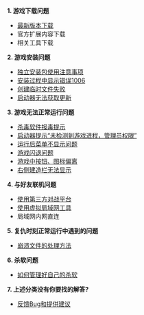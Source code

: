**1. 游戏下载问题**
- [最新版本下载](./最新版本下载)
- 官方扩展内容下载
- 相关工具下载

**2. 游戏安装问题**
- [独立安装包使用注意事项](./独立安装包使用注意事项)
- [安装过程中显示错误1006](./安装过程中显示错误1006)
- [创建临时文件失败](./创建临时文件失败)
- [启动器无法获取更新](./启动器无法获得更新)

**3. 游戏无法正常运行问题**
- [杀毒软件报毒提示](./杀毒软件报毒提示)
- [启动器提示“未检测到游戏进程，管理员权限”](./启动器提示“未检测到游戏进程，管理员权限”)
- [运行后菜单不显示问题](./运行后菜单不显示问题)
- [游戏闪退问题](./闪退问题)
- [游戏中按钮、图标偏离](游戏中按钮、图标偏离)
- [右侧建造栏无法显示](./右侧建造栏无法显示)

**4. 与好友联机问题**
- [使用第三方对战平台](./使用第三方对战平台)
- [使用虚拟局域网工具](使用虚拟局域网工具)
- 局域网内网直连

**5. 复仇时刻正常运行中遇到的问题**
- [崩溃文件的处理方法](./debug文件的处理方法)

**6. 杀软问题**
- [如何管理好自己的杀软](./如何管理好自己的杀软)

**7. 上述分类没有你要找的解答?**
- [反馈Bug和提供建议](./反馈Bug和提供建议)